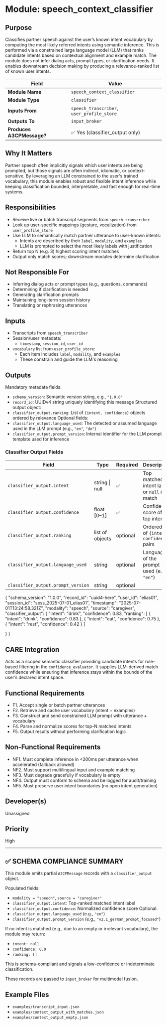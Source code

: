 # Module: speech_context_classifier

## Purpose
Classifies partner speech against the user’s known intent vocabulary by computing the most likely referred intents using semantic inference. This is performed via a constrained large language model (LLM) that ranks candidate intents based on contextual alignment and example match. The module does not infer dialog acts, prompt types, or clarification needs. It enables downstream decision making by producing a relevance-ranked list of known user intents.

| Field                  | Value                                              |
|------------------------|----------------------------------------------------|
| **Module Name**        | `speech_context_classifier`                        |
| **Module Type**        | `classifier`                                       |
| **Inputs From**        | `speech_transcriber`, `user_profile_store`        |
| **Outputs To**         | `input_broker`                                     |
| **Produces A3CPMessage?** | ✅ Yes (classifier_output only)                 |

## Why It Matters
Partner speech often implicitly signals which user intents are being prompted, but those signals are often indirect, idiomatic, or context-sensitive. By leveraging an LLM constrained to the user's trained vocabulary, this module enables robust and flexible intent inference while keeping classification bounded, interpretable, and fast enough for real-time systems.

## Responsibilities
- Receive live or batch transcript segments from `speech_transcriber`
- Look up user-specific mappings (gesture, vocalization) from `user_profile_store`
- Use LLM to semantically match partner utterance to user-known intents:
  - Intents are described by their `label`, `modality`, and `examples`
  - LLM is prompted to select the most likely labels with justification
- Return top N (e.g. 3) highest scoring intent matches
- Output only match scores; downstream modules determine clarification

## Not Responsible For
- Inferring dialog acts or prompt types (e.g., questions, commands)
- Determining if clarification is needed
- Generating clarification prompts
- Maintaining long-term session history
- Translating or rephrasing utterances

## Inputs
- Transcripts from `speech_transcriber`
- Session/user metadata:
  - `timestamp`, `session_id`, `user_id`
- `vocabulary` list from `user_profile_store`:
  - Each item includes `label`, `modality`, and `examples`
  - These constrain and guide the LLM's reasoning

## Outputs
Mandatory metadata fields:
- `schema_version`: Semantic version string, e.g., `"1.0.0"`
- `record_id`: UUIDv4 string uniquely identifying this message
Structured output object:
- `classifier_output.ranking`: List of `{intent, confidence}` objects ordered by relevance
Optional fields:
- `classifier_output.language_used`: The detected or assumed language used in the LLM prompt (e.g., `"en"`, `"de"`)
- `classifier_output.prompt_version`: Internal identifier for the LLM prompt template used for inference

### Classifier Output Fields

| Field                        | Type              | Required | Description                                      |
|-----------------------------|-------------------|----------|--------------------------------------------------|
| `classifier_output.intent`  | string \| null     | ✅       | Top matched intent label or `null` if no match   |
| `classifier_output.confidence` | float [0–1]     | ✅       | Confidence score of the top intent               |
| `classifier_output.ranking` | list of objects    | optional | Ordered list of `{intent, confidence}` pairs     |
| `classifier_output.language_used` | string       | optional | Language of the prompt used (e.g., `"en"`)       |
| `classifier_output.prompt_version` | string      | optional |

{
  "schema_version": "1.0.0",
  "record_id": "uuid4-here",
  "user_id": "elias01",
  "session_id": "sess_2025-07-01_elias01",
  "timestamp": "2025-07-01T13:24:58.321Z",
  "modality": "speech",
  "source": "caregiver",
  "classifier_output": {
    "intent": "drink",
    "confidence": 0.83,
    "ranking": [
      { "intent": "drink", "confidence": 0.83 },
      { "intent": "eat",   "confidence": 0.75 },
      { "intent": "rest",  "confidence": 0.42 }
    ]

  }
}


## CARE Integration
Acts as a scoped semantic classifier providing candidate intents for rule-based filtering in the `confidence_evaluator`. It supplies LLM-derived match confidence while ensuring that inference stays within the bounds of the user’s declared intent space.

## Functional Requirements
- F1. Accept single or batch partner utterances
- F2. Retrieve and cache user vocabulary (intent + examples)
- F3. Construct and send constrained LLM prompt with utterance + vocabulary
- F4. Parse and normalize scores for top-N matched intents
- F5. Output results without performing clarification logic

## Non-Functional Requirements
- NF1. Must complete inference in <200ms per utterance when accelerated (fallback allowed)
- NF2. Must support multilingual input and example matching
- NF3. Must degrade gracefully if vocabulary is empty
- NF4. Output must conform to schema and be logged for audit/training
- NF5. Must preserve user intent boundaries (no open intent generation)

## Developer(s)
Unassigned

## Priority
High

-------------------------------------------------------------------------------
✅ SCHEMA COMPLIANCE SUMMARY
-------------------------------------------------------------------------------

This module emits partial `A3CPMessage` records with a `classifier_output` object.

Populated fields:
- `modality = "speech"`, `source = "caregiver"`
- `classifier_output.intent`: Top-ranked matched intent label
- `classifier_output.confidence`: Normalized confidence score
Optional:
- `classifier_output.language_used` (e.g., `"en"`)
- `classifier_output.prompt_version` (e.g., `"v2.1_german_prompt_focused"`)

If no intent is matched (e.g., due to an empty or irrelevant vocabulary), the module may return:
- `intent: null`
- `confidence: 0.0`
- `ranking: []`

This is schema-compliant and signals a low-confidence or indeterminate classification.

These records are passed to `input_broker` for multimodal fusion.

## Example Files
- `examples/transcript_input.json`
- `examples/context_output_with_matches.json`
- `examples/context_output_empty.json`
